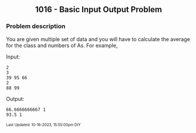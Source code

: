 <h2 align="center">1016 - Basic Input Output Problem</h2>

### Problem description

You are given multiple set of data and you will have to calculate the average for the class and numbers of As. 
For example,

Input: 
```
2
3
39 95 66
2
88 99
```
Output:
```
66.6666666667 1
93.5 1
```

<font size = 1>Last Updated: 10-16-2023, 15:55:00pm DIY</font>
